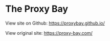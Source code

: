 # The Proxy Bay

View site on Github: https://proxybay.github.io/

View original site: https://proxy-bay.com/

